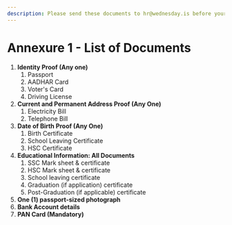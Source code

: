 ```yaml
---
description: Please send these documents to hr@wednesday.is before your joining date.
---
```


# Annexure 1 - List of Documents

1. **Identity Proof \(Any one\)**
   1. Passport
   2. AADHAR Card
   3. Voter's Card
   4. Driving License
2. **Current and Permanent Address Proof \(Any One\)**
   1. Electricity Bill
   2. Telephone Bill
3. **Date of Birth Proof \(Any One\)**
   1. Birth Certificate
   2. School Leaving Certificate
   3. HSC Certificate
4. **Educational Information: All Documents**
   1. SSC Mark sheet & certificate
   2. HSC Mark sheet & certificate
   3. School leaving certificate
   4. Graduation \(if application\) certificate
   5. Post-Graduation \(if applicable\) certificate
5. **One \(1\) passport-sized photograph**
6. **Bank Account details**
7. **PAN Card \(Mandatory\)**


